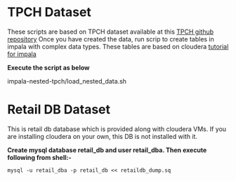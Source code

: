 # TPCH Dataset
These scripts are based on TPCH dataset available at this [TPCH github repository](https://github.com/hortonworks/hive-testbench)
Once you have created the data, run scrip to create tables in impala with complex data types. These tables are based on cloudera [tutorial for impala](https://www.cloudera.com/documentation/enterprise/5-10-x/topics/impala_complex_types.html#complex_types_examples)

**Execute the script as below**

impala-nested-tpch/load_nested_data.sh

# Retail DB Dataset
This is retail db database which is provided  along with cloudera VMs. If you are installing cloudera on your own, this DB is not installed with it. 

**Create mysql database retail_db and user retail_dba.  Then execute following from shell:-**
```
mysql -u retail_dba -p retail_db << retaildb_dump.sq
```
